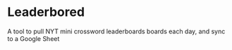 # Leaderbored

A tool to pull NYT mini crossword leaderboards boards each day, and sync to a Google Sheet

